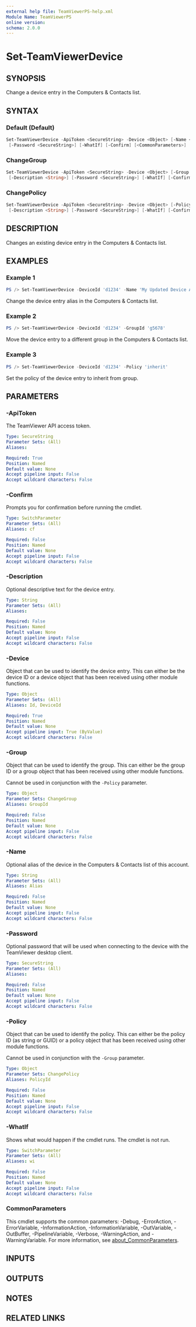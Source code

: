 ```yaml
---
external help file: TeamViewerPS-help.xml
Module Name: TeamViewerPS
online version:
schema: 2.0.0
---
```


# Set-TeamViewerDevice

## SYNOPSIS

Change a device entry in the Computers & Contacts list.

## SYNTAX

### Default (Default)

```powershell
Set-TeamViewerDevice -ApiToken <SecureString> -Device <Object> [-Name <String>] [-Description <String>]
 [-Password <SecureString>] [-WhatIf] [-Confirm] [<CommonParameters>]
```

### ChangeGroup

```powershell
Set-TeamViewerDevice -ApiToken <SecureString> -Device <Object> [-Group <Object>] [-Name <String>]
 [-Description <String>] [-Password <SecureString>] [-WhatIf] [-Confirm] [<CommonParameters>]
```

### ChangePolicy

```powershell
Set-TeamViewerDevice -ApiToken <SecureString> -Device <Object> [-Policy <Object>] [-Name <String>]
 [-Description <String>] [-Password <SecureString>] [-WhatIf] [-Confirm] [<CommonParameters>]
```

## DESCRIPTION

Changes an existing device entry in the Computers & Contacts list.

## EXAMPLES

### Example 1

```powershell
PS /> Set-TeamViewerDevice -DeviceId 'd1234' -Name 'My Updated Device Alias'
```

Change the device entry alias in the Computers & Contacts list.

### Example 2

```powershell
PS /> Set-TeamViewerDevice -DeviceId 'd1234' -GroupId 'g5678'
```

Move the device entry to a different group in the Computers & Contacts list.

### Example 3

```powershell
PS /> Set-TeamViewerDevice -DeviceId 'd1234' -Policy 'inherit'
```

Set the policy of the device entry to inherit from group.

## PARAMETERS

### -ApiToken

The TeamViewer API access token.

```yaml
Type: SecureString
Parameter Sets: (All)
Aliases:

Required: True
Position: Named
Default value: None
Accept pipeline input: False
Accept wildcard characters: False
```

### -Confirm

Prompts you for confirmation before running the cmdlet.

```yaml
Type: SwitchParameter
Parameter Sets: (All)
Aliases: cf

Required: False
Position: Named
Default value: None
Accept pipeline input: False
Accept wildcard characters: False
```

### -Description

Optional descriptive text for the device entry.

```yaml
Type: String
Parameter Sets: (All)
Aliases:

Required: False
Position: Named
Default value: None
Accept pipeline input: False
Accept wildcard characters: False
```

### -Device

Object that can be used to identify the device entry.
This can either be the device ID or a device object that has been received
using other module functions.

```yaml
Type: Object
Parameter Sets: (All)
Aliases: Id, DeviceId

Required: True
Position: Named
Default value: None
Accept pipeline input: True (ByValue)
Accept wildcard characters: False
```

### -Group

Object that can be used to identify the group.
This can either be the group ID or a group object that has been received using
other module functions.

Cannot be used in conjunction with the `-Policy` parameter.

```yaml
Type: Object
Parameter Sets: ChangeGroup
Aliases: GroupId

Required: False
Position: Named
Default value: None
Accept pipeline input: False
Accept wildcard characters: False
```

### -Name

Optional alias of the device in the Computers & Contacts list of this account.

```yaml
Type: String
Parameter Sets: (All)
Aliases: Alias

Required: False
Position: Named
Default value: None
Accept pipeline input: False
Accept wildcard characters: False
```

### -Password

Optional password that will be used when connecting to the device with the
TeamViewer desktop client.

```yaml
Type: SecureString
Parameter Sets: (All)
Aliases:

Required: False
Position: Named
Default value: None
Accept pipeline input: False
Accept wildcard characters: False
```

### -Policy

Object that can be used to identify the policy.
This can either be the policy ID (as string or GUID) or a policy object that has
been received using other module functions.

Cannot be used in conjunction with the `-Group` parameter.

```yaml
Type: Object
Parameter Sets: ChangePolicy
Aliases: PolicyId

Required: False
Position: Named
Default value: None
Accept pipeline input: False
Accept wildcard characters: False
```

### -WhatIf

Shows what would happen if the cmdlet runs.
The cmdlet is not run.

```yaml
Type: SwitchParameter
Parameter Sets: (All)
Aliases: wi

Required: False
Position: Named
Default value: None
Accept pipeline input: False
Accept wildcard characters: False
```

### CommonParameters

This cmdlet supports the common parameters: -Debug, -ErrorAction, -ErrorVariable, -InformationAction, -InformationVariable, -OutVariable, -OutBuffer, -PipelineVariable, -Verbose, -WarningAction, and -WarningVariable. For more information, see [about_CommonParameters](http://go.microsoft.com/fwlink/?LinkID=113216).

## INPUTS

## OUTPUTS

## NOTES

## RELATED LINKS
